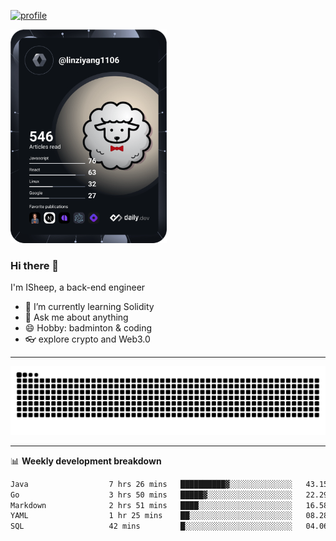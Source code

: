 [![profile](https://user-images.githubusercontent.com/54968314/208005045-e4b42f3b-833d-4242-bfcc-e764865553a2.svg)](https://www.calligrapher.ai/)

<a href="https://app.daily.dev/linziyang1106"><img src="/devcard.png" width="250" alt="ISheep's Dev Card"/></a>

### Hi there 🐏

I'm ISheep, a back-end engineer

- 🔭 I’m currently learning Solidity
- 💬 Ask me about anything
- 😄 Hobby: badminton & coding
- 👓 explore crypto and Web3.0

-------

![](https://raw.githubusercontent.com/ISheepp/ISheepp/output/github-contribution-grid-snake.svg)

-------

📊 **Weekly development breakdown**
<!--START_SECTION:waka-->

```txt
Java                  7 hrs 26 mins   ██████████▓░░░░░░░░░░░░░░   43.15 %
Go                    3 hrs 50 mins   █████▓░░░░░░░░░░░░░░░░░░░   22.29 %
Markdown              2 hrs 51 mins   ████░░░░░░░░░░░░░░░░░░░░░   16.58 %
YAML                  1 hr 25 mins    ██░░░░░░░░░░░░░░░░░░░░░░░   08.28 %
SQL                   42 mins         █░░░░░░░░░░░░░░░░░░░░░░░░   04.06 %
```

<!--END_SECTION:waka-->

